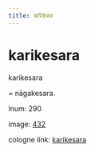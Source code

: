 ```yaml
---
title: करिकेसर
---
```


# karikesara

karikesara  <div n="P" />= nāgakesara.

lnum: 290

image: [432](https://www.sanskrit-lexicon.uni-koeln.de/scans/csl-apidev/servepdf.php?dict=snp&page=432)

cologne link: [karikesara](https://sanskrit-lexicon.uni-koeln.de/scans/csl-apidev/getword.php?dict=snp&key=karikesara)

